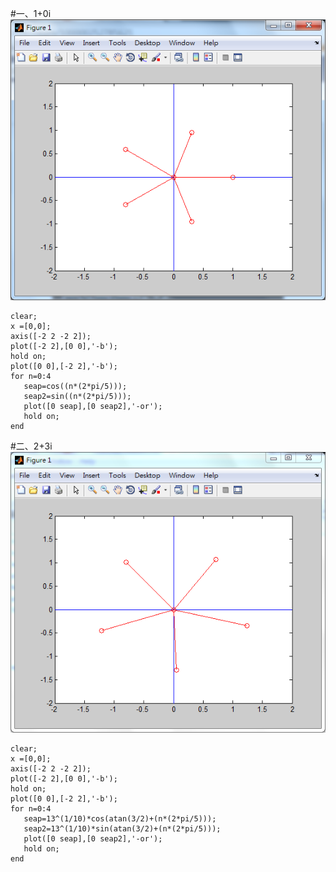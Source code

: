 #一、1+0i
![Alt text](/photo.png)
```
clear;
x =[0,0];
axis([-2 2 -2 2]);
plot([-2 2],[0 0],'-b');
hold on;
plot([0 0],[-2 2],'-b');
for n=0:4
   seap=cos((n*(2*pi/5)));
   seap2=sin((n*(2*pi/5)));
   plot([0 seap],[0 seap2],'-or');
   hold on;
end
```



#二、2+3i
![Alt text](/photo1.png)
```
clear;
x =[0,0];
axis([-2 2 -2 2]);
plot([-2 2],[0 0],'-b');
hold on;
plot([0 0],[-2 2],'-b');
for n=0:4
   seap=13^(1/10)*cos(atan(3/2)+(n*(2*pi/5)));
   seap2=13^(1/10)*sin(atan(3/2)+(n*(2*pi/5)));
   plot([0 seap],[0 seap2],'-or');
   hold on;
end
```
